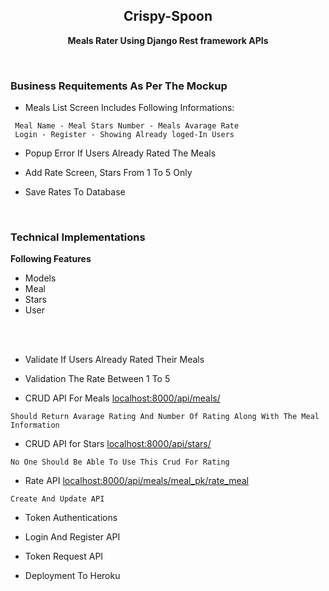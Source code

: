 <div align="center">

## Crispy-Spoon
<p><strong>Meals Rater Using Django Rest framework APIs</strong></p>
</div>

<br>

### Business Requitements As Per The Mockup

- Meals List Screen Includes Following Informations:
 
```
 Meal Name - Meal Stars Number - Meals Avarage Rate 
 Login - Register - Showing Already loged-In Users
```

- Popup Error If Users Already Rated The Meals

- Add Rate Screen, Stars From 1 To 5 Only

- Save Rates To Database

<br>

### Technical Implementations

<p><strong>Following Features</strong></p>

- Models 
- Meal 
- Stars 
- User

<br>
<br>

- Validate If Users Already Rated Their Meals

- Validation The Rate Between 1 To 5

- CRUD API For Meals [localhost:8000/api/meals/](http://127.0.0.1:8000/api/meals) 

```
Should Return Avarage Rating And Number Of Rating Along With The Meal Information
```


- CRUD API for Stars [localhost:8000/api/stars/](http://127.0.0.1:8000/api/stars) 

```
No One Should Be Able To Use This Crud For Rating 
```


- Rate API [localhost:8000/api/meals/meal_pk/rate_meal](http://127.0.0.1:8000/api/meals/meal_pk/rate_meal)

```
Create And Update API
```


- Token Authentications

- Login And Register API

- Token Request API

- Deployment To Heroku